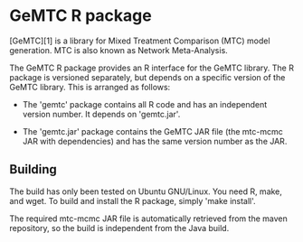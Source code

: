 GeMTC R package
===============

[GeMTC][1] is a library for Mixed Treatment Comparison (MTC) model
generation. MTC is also known as Network Meta-Analysis.

The GeMTC R package provides an R interface for the GeMTC library. The R
package is versioned separately, but depends on a specific version of
the GeMTC library. This is arranged as follows:

  * The 'gemtc' package contains all R code and has an independent
    version number. It depends on 'gemtc.jar'.

  * The 'gemtc.jar' package contains the GeMTC JAR file (the mtc-mcmc
    JAR with dependencies) and has the same version number as the JAR.

Building
--------

The build has only been tested on Ubuntu GNU/Linux. You need R, make,
and wget. To build and install the R package, simply 'make install'.

The required mtc-mcmc JAR file is automatically retrieved from the maven
repository, so the build is independent from the Java build.
